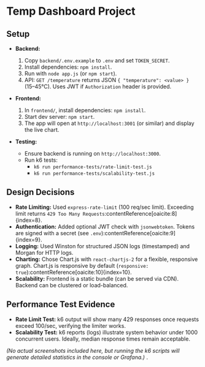 # Temp Dashboard Project

## Setup

- **Backend:**  
  1. Copy `backend/.env.example` to `.env` and set `TOKEN_SECRET`.  
  2. Install dependencies: `npm install`.  
  3. Run with `node app.js` (or `npm start`).  
  4. API: `GET /temperature` returns JSON `{ "temperature": <value> }` (15–45°C). Uses JWT if `Authorization` header is provided.  

- **Frontend:**  
  1. In `frontend/`, install dependencies: `npm install`.  
  2. Start dev server: `npm start`.  
  3. The app will open at `http://localhost:3001` (or similar) and display the live chart.

- **Testing:**  
  - Ensure backend is running on `http://localhost:3000`.  
  - Run k6 tests:  
    - `k6 run performance-tests/rate-limit-test.js`  
    - `k6 run performance-tests/scalability-test.js`  

## Design Decisions

- **Rate Limiting:** Used `express-rate-limit` (100 req/sec limit). Exceeding limit returns `429 Too Many Requests`:contentReference[oaicite:8]{index=8}.  
- **Authentication:** Added optional JWT check with `jsonwebtoken`. Tokens are signed with a secret (see `.env`):contentReference[oaicite:9]{index=9}.  
- **Logging:** Used Winston for structured JSON logs (timestamped) and Morgan for HTTP logs.  
- **Charting:** Chose Chart.js with `react-chartjs-2` for a flexible, responsive graph. Chart.js is responsive by default (`responsive: true`):contentReference[oaicite:10]{index=10}.  
- **Scalability:** Frontend is a static bundle (can be served via CDN). Backend can be clustered or load-balanced.  

## Performance Test Evidence

- **Rate Limit Test:** k6 output will show many 429 responses once requests exceed 100/sec, verifying the limiter works.  
- **Scalability Test:** k6 reports (logs) illustrate system behavior under 1000 concurrent users. Ideally, median response times remain acceptable.

*(No actual screenshots included here, but running the k6 scripts will generate detailed statistics in the console or Grafana.)*
.